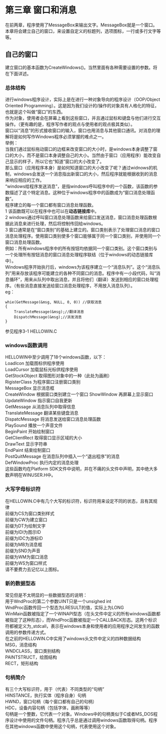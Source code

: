 # 第三章 窗口和消息
在前两章，程序使用了MessageBox来输出文字。MessageBox就是一个窗口。  
本章将会建立自己的窗口，来设置自定义的标题列，选项图标，一行或多行文字等等。  
## 自己的窗口
建立窗口的基本函数为CreateWindows()。当然里面有各种需要设置的参数。将在下面详述。  
### 总体结构
进行windows程序设计，实际上是在进行一种对象导向的程序设计（OOP/Object Oriented Programming）。这是因为我们设计的/操作的对象具有人格化的特征，也就是这个叫做“窗口”的东西。  
作为对象，使用者会在屏幕上看到这些窗口，并且通过鼠标和键盘与他们进行交互操作。（更有趣的是，程序写作者的观点与使用者的观点极其类似）。  
窗口以“消息”的形式接收窗口的输入，窗口也用消息与其他窗口通讯。对消息的理解将是如何写作Windows程序必须掌握的难点之一。  
举例：  
当我们通过鼠标拖动窗口的边框来改变窗口的大小时，是windows本身调整了窗口的大小，而不是窗口本身调整自己的大小。当然由于窗口（应用程序）能改变自己显示的样子，所以它也“知道”窗口的大小改变了。  
那么窗口（应用程序本身）是如何知道窗口的大小改变了呢？通过widnows的机制，windows会发送一个消息指出新窗口的大小，然后程序就能根据收到的消息来响应相应的工作。  
“windows给程序发送消息”，是指windows呼叫程序中的一个函数，该函数的参数描述了这个特定消息。这种位于windows程序中的函数成为“窗口消息处理函数”。   
程序建立的每一个窗口都有窗口消息处理函数。   
1 该函数既可以在程序中也可以在**动态链接库**中。    
2 windows通过呼叫窗口消息处理函数来给窗口发送消息，窗口消息处理函数根据此消息来进行处理，然后将控制传回给windows。   
3 窗口通常是在“窗口类别”的基础上建立的。窗口类别表示了处理窗口消息的窗口消息处理程序。使用窗口类别使多个窗口能够属于同一个窗口类别，并使用同一个窗口消息处理函数。  
例如：所有windows程序中的所有按钮均依据同一个窗口类别。这个窗口类别与一个处理所有按钮消息的窗口消息处理程序联结（位于windows的动态链接库中）。   
Windows程序开始执行后，windows为该程序建立一个“消息队列”。这个“消息队列”用来存放该程序可能建立的各种不同窗口的消息。程序中有一小段代码，叫“消息循环”，用来从队列中取出消息，并且将他们（翻译）发送到相应的窗口处理程序。（有些消息直接发送给窗口消息处理程序，不用放入消息队列）。  
eg：  
```
whie(GetMessage(&msg, NULL, 0, 0)) //获取消息	  
{	
	TranslateMessage(&msg);//翻译消息	
	DispatchMessage(&msg);//派发消息		
}	
```		
参见程序3-1 HELLOWIN.C  
### windows函数调用
HELLOWIN中至少调用了18个windows函数，以下：  
LoadIcon 加载图标供程序使用  
LoadCursor 加载鼠标光标供程序使用  
GetStockObject 取得图形对象中的一种（此处为画刷）  
RigisterClass 为程序窗口注册窗口类别  
MessageBox 显示消息框  
CreateWindow 根据窗口类别建立一个窗口 
ShowWindow 再屏幕上显示窗口  
UpdateWindow 指示窗口自我更新  
GetMessage 从消息队列中取得信息  
TranslateMessage 翻译某些键盘消息  
DispatcMessage 将消息发送给窗口消息处理函数  
PlaySound 播放一个声音文件  
BeginPaint 开始绘制窗口  
GetClientRect 取得窗口显示区域的大小  
DrawText 显示字符串  
EndPaint 结束绘制窗口  
PostQuitMessage 在消息队列中插入一个“退出程序”的消息  
DefWindowProc 执行内定的消息处理  
这些函数均在Platform SDK文件中说明，并在不痛的头文件中声明，其中绝大多数声明在WINUSER.H中。  
### 大写字母标识符
在HELLOWIN.C中有几个大写的标识符，标识符用来设定不同的状态，且有其规律  
前缀为CS为窗口类别样式  
前缀为CW为建立窗口  
前缀为DT为绘制文字  
前缀为IDI为图示ID	  
前缀为IDC为游标ID  
前缀为MB为消息框   
前缀为SND为声音   
前缀为WM为窗口消息   
前缀为WS为窗口样式  
请不要费力去记忆以上图标。   
### 新的数据型态
常见但是不太明显的一些数据型态的说明：  
用于WndProc的第二个参数UINT只是一个unsighed int  
WndProc函数传回一个型态为LRESULT的值，实际上为LONG   
WinMain函数被指定了一个WINAPI型态（在头文件中定义的所有windows函数都被指定了这种形态），而WndProc函数被指定一个CALLBACK形态。这两个标识符都被定义为_stdcall，表示在windows本身和使用者的应用程序之间发生的函数调用的参数传递方式。  
在之前的HELLOWIN.C中实用了windows头文件中定义的四种数据结构  
MSG，消息结构  
WNDCLASS，窗口类别结构  
PAINTSTRUCT，绘图结构   
RECT，矩形结构   
### 句柄简介
有三个大写标识符，用于（代表）不同类型的“句柄”  
HINSTANCE，执行实体（程序自身）句柄  
HWND，窗口句柄（每个窗口都有自己的句柄）  
HDC，设备内容句柄（包括字体，画刷等等）  
句柄是一个整数，它代表一个对象。Windows中的句柄类似于C或者MS_DOS程序设计中使用的文件句柄。程序几乎总是通过调用windows函数取得句柄。程序在其他windows函数中使用这个句柄，代表使用这个对象。  